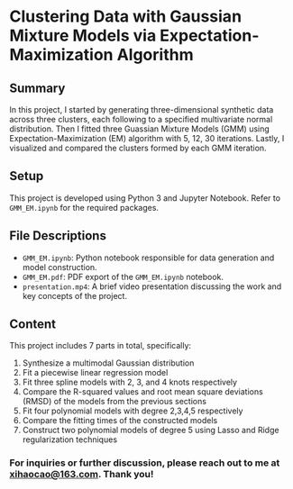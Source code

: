 # Clustering Data with Gaussian Mixture Models via Expectation-Maximization Algorithm

## Summary
In this project, I started by generating three-dimensional synthetic data across three clusters, each following to a specified multivariate normal distribution. Then I 
fitted three Guassian Mixture Models (GMM) using Expectation-Maximization (EM) algorithm with 5, 12, 30 iterations. Lastly, I visualized and compared the clusters formed by each GMM iteration.


## Setup
This project is developed using Python 3 and Jupyter Notebook. Refer to `GMM_EM.ipynb` for the required packages.


## File Descriptions
- `GMM_EM.ipynb`: Python notebook responsible for data generation and model construction.
- `GMM_EM.pdf`: PDF export of the `GMM_EM.ipynb` notebook.
- `presentation.mp4`: A brief video presentation discussing the work and key concepts of the project.


## Content
This project includes 7 parts in total, specifically: 
1. Synthesize a multimodal Gaussian distribution
2. Fit a piecewise linear regression model
3. Fit three spline models with 2, 3, and 4 knots respectively
4. Compare the R-squared values and root mean square deviations (RMSD) of the models from the previous sections
5. Fit four polynomial models with degree 2,3,4,5 respectively
6. Compare the fitting times of the constructed models
7. Construct two polynomial models of degree 5 using Lasso and Ridge regularization techniques

### For inquiries or further discussion, please reach out to me at [xihaocao@163.com](mailto:xihaocao@163.com). Thank you!
